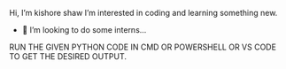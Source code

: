  Hi, I’m kishore shaw
 I’m interested in coding and learning something new.
- 💞️ I’m looking to do some interns...



RUN THE GIVEN PYTHON CODE IN CMD OR POWERSHELL OR VS CODE TO GET THE DESIRED OUTPUT.

